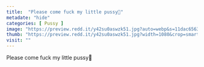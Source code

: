 ```yaml
---
title:  "Please come fuck my little pussy🥺"
metadate: "hide"
categories: [ Pussy ]
image: "https://preview.redd.it/y42su0aswzk51.jpg?auto=webp&s=11dac65631ee57518b427d176fbdf173a056a549"
thumb: "https://preview.redd.it/y42su0aswzk51.jpg?width=1080&crop=smart&auto=webp&s=d933c2511b6585a3cb126ea813a401b12de55990"
visit: ""
---
```

Please come fuck my little pussy🥺
